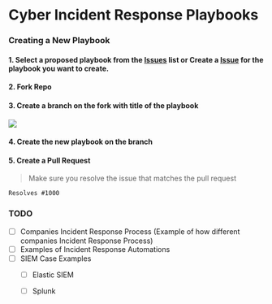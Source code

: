 # Cyber Incident Response Playbooks


### Creating a New Playbook

#### 1. Select a proposed playbook from the [Issues](https://github.com/austinsonger/Cyber-Incident-Response-Playbooks/issues) list or Create a [Issue](https://github.com/austinsonger/Cyber-Incident-Response-Playbooks/issues/new?assignees=&labels=&template=new-playbook.md&title=%5BNew-Playbook%5D) for the playbook you want to create.

#### 2. Fork Repo


#### 3. Create a branch on the fork with title of the playbook 

![](https://i.imgur.com/b860Txj.png)

#### 4. Create the new playbook on the branch

#### 5. Create a Pull Request

> Make sure you resolve the issue that matches the pull request

```
Resolves #1000
```


### TODO

- [ ] Companies Incident Response Process (Example of how different companies Incident Response Process)
- [ ] Examples of Incident Response Automations
- [ ] SIEM Case Examples
  - [ ] Elastic SIEM
  - [ ] Splunk





